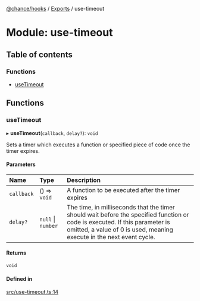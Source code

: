 [@chance/hooks](../README.md) / [Exports](../modules.md) / use-timeout

# Module: use-timeout

## Table of contents

### Functions

- [useTimeout](use_timeout.md#usetimeout)

## Functions

### useTimeout

▸ **useTimeout**(`callback`, `delay?`): `void`

Sets a timer which executes a function or specified piece of code once the
timer expires.

#### Parameters

| Name | Type | Description |
| :------ | :------ | :------ |
| `callback` | () => `void` | A function to be executed after the timer expires |
| `delay?` | ``null`` \| `number` | The time, in milliseconds that the timer should wait before the specified function or code is executed. If this parameter is omitted, a value of 0 is used, meaning execute in the next event cycle. |

#### Returns

`void`

#### Defined in

[src/use-timeout.ts:14](https://github.com/chaance/hooks/blob/2f16b01/src/use-timeout.ts#L14)
